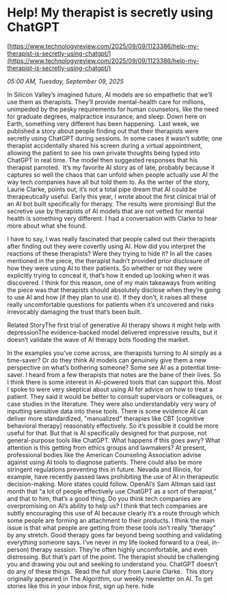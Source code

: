 # Help! My therapist is secretly using ChatGPT

[https://www.technologyreview.com/2025/09/09/1123386/help-my-therapist-is-secretly-using-chatgpt/](https://www.technologyreview.com/2025/09/09/1123386/help-my-therapist-is-secretly-using-chatgpt/)

*05:00 AM, Tuesday, September 09, 2025*

In Silicon Valley’s imagined future, AI models are so empathetic that we’ll use them as therapists. They’ll provide mental-health care for millions, unimpeded by the pesky requirements for human counselors, like the need for graduate degrees, malpractice insurance, and sleep. Down here on Earth, something very different has been happening.  Last week, we published a story about people finding out that their therapists were secretly using ChatGPT during sessions. In some cases it wasn’t subtle; one therapist accidentally shared his screen during a virtual appointment, allowing the patient to see his own private thoughts being typed into ChatGPT in real time. The model then suggested responses that his therapist parroted.   It’s my favorite AI story as of late, probably because it captures so well the chaos that can unfold when people actually use AI the way tech companies have all but told them to. As the writer of the story, Laurie Clarke, points out, it’s not a total pipe dream that AI could be therapeutically useful. Early this year, I wrote about the first clinical trial of an AI bot built specifically for therapy. The results were promising! But the secretive use by therapists of AI models that are not vetted for mental health is something very different. I had a conversation with Clarke to hear more about what she found.

I have to say, I was really fascinated that people called out their therapists after finding out they were covertly using AI. How did you interpret the reactions of these therapists? Were they trying to hide it? In all the cases mentioned in the piece, the therapist hadn’t provided prior disclosure of how they were using AI to their patients. So whether or not they were explicitly trying to conceal it, that’s how it ended up looking when it was discovered. I think for this reason, one of my main takeaways from writing the piece was that therapists should absolutely disclose when they’re going to use AI and how (if they plan to use it). If they don’t, it raises all these really uncomfortable questions for patients when it’s uncovered and risks irrevocably damaging the trust that’s been built.

Related StoryThe first trial of generative AI therapy shows it might help with depressionThe evidence-backed model delivered impressive results, but it doesn’t validate the wave of AI therapy bots flooding the market.

In the examples you’ve come across, are therapists turning to AI simply as a time-saver? Or do they think AI models can genuinely give them a new perspective on what’s bothering someone? Some see AI as a potential time-saver. I heard from a few therapists that notes are the bane of their lives. So I think there is some interest in AI-powered tools that can support this. Most I spoke to were very skeptical about using AI for advice on how to treat a patient. They said it would be better to consult supervisors or colleagues, or case studies in the literature. They were also understandably very wary of inputting sensitive data into these tools. There is some evidence AI can deliver more standardized, "manualized" therapies like CBT [cognitive behavioral therapy] reasonably effectively. So it’s possible it could be more useful for that. But that is AI specifically designed for that purpose, not general-purpose tools like ChatGPT. What happens if this goes awry? What attention is this getting from ethics groups and lawmakers? At present, professional bodies like the American Counseling Association advise against using AI tools to diagnose patients. There could also be more stringent regulations preventing this in future. Nevada and Illinois, for example, have recently passed laws prohibiting the use of AI in therapeutic decision-making. More states could follow. OpenAI’s Sam Altman said last month that “a lot of people effectively use ChatGPT as a sort of therapist,” and that to him, that’s a good thing. Do you think tech companies are overpromising on AI’s ability to help us? I think that tech companies are subtly encouraging this use of AI because clearly it’s a route through which some people are forming an attachment to their products. I think the main issue is that what people are getting from these tools isn’t really “therapy” by any stretch. Good therapy goes far beyond being soothing and validating everything someone says. I’ve never in my life looked forward to a (real, in-person) therapy session. They’re often highly uncomfortable, and even distressing. But that’s part of the point. The therapist should be challenging you and drawing you out and seeking to understand you. ChatGPT doesn’t do any of these things.  Read the full story from Laurie Clarke.  This story originally appeared in The Algorithm, our weekly newsletter on AI. To get stories like this in your inbox first, sign up here. hide

